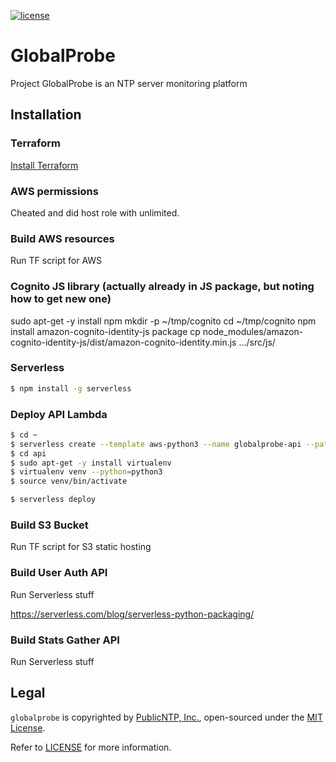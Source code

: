 [![license](https://img.shields.io/github/license/mashape/apistatus.svg)]()
# GlobalProbe
Project GlobalProbe is an NTP server monitoring platform

## Installation

### Terraform

[Install Terraform](https://learn.hashicorp.com/terraform/getting-started/install.html)

### AWS permissions

Cheated and did host role with unlimited.

### Build AWS resources

Run TF script for AWS

### Cognito JS library (actually already in JS package, but noting how to get new one)

sudo apt-get -y install npm
mkdir -p ~/tmp/cognito
cd ~/tmp/cognito
npm install amazon-cognito-identity-js package
cp node_modules/amazon-cognito-identity-js/dist/amazon-cognito-identity.min.js .../src/js/

### Serverless

```bash
$ npm install -g serverless
```

### Deploy API Lambda

```bash
$ cd ~
$ serverless create --template aws-python3 --name globalprobe-api --path ./api
$ cd api
$ sudo apt-get -y install virtualenv
$ virtualenv venv --python=python3
$ source venv/bin/activate

$ serverless deploy
```


### Build S3 Bucket

Run TF script for S3 static hosting

### Build User Auth API

Run Serverless stuff

https://serverless.com/blog/serverless-python-packaging/

### Build Stats Gather API

Run Serverless stuff


## Legal
`globalprobe` is copyrighted by [PublicNTP, Inc.](https://publicntp.org),
open-sourced under the [MIT License](https://en.wikipedia.org/wiki/MIT_License).

Refer to
[LICENSE](https://github.com/PublicNTP/globalprobe/blob/master/LICENSE)
for more information.
